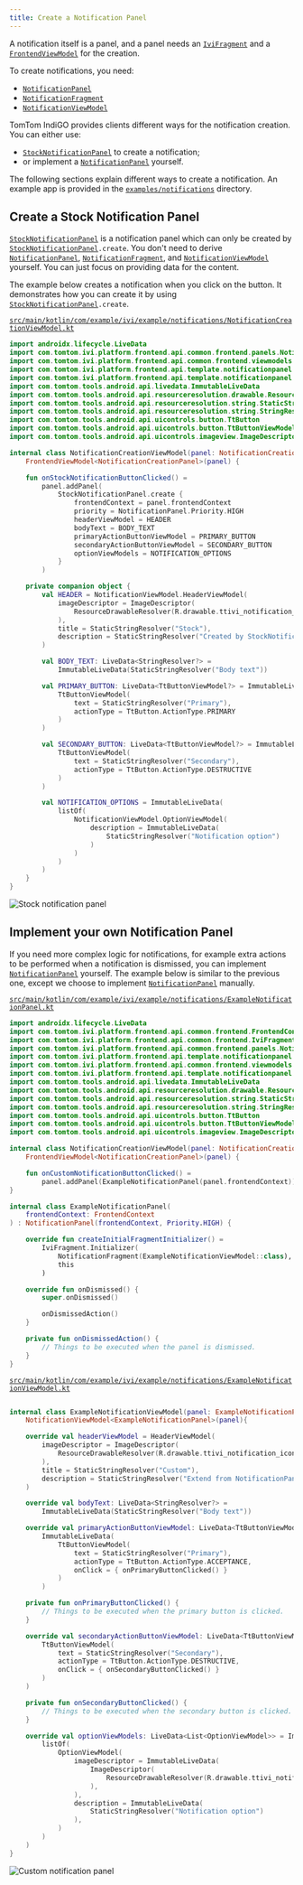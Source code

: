 ```yaml
---
title: Create a Notification Panel
---
```


A notification itself is a panel, and a panel needs an [`IviFragment`](TTIVI_PLATFORM_API) and a
[`FrontendViewModel`](TTIVI_PLATFORM_API) for the creation.

To create notifications, you need:

- [`NotificationPanel`](TTIVI_PLATFORM_API)
- [`NotificationFragment`](TTIVI_PLATFORM_API)
- [`NotificationViewModel`](TTIVI_PLATFORM_API)

TomTom IndiGO provides clients different ways for the notification creation. You can either use:

- [`StockNotificationPanel`](TTIVI_PLATFORM_API) to create a notification;
- or implement a [`NotificationPanel`](TTIVI_PLATFORM_API) yourself.

The following sections explain different ways to create a notification. An example app is
provided in the
[`examples/notifications`](https://github.com/tomtom-international/tomtom-digital-cockpit-sdk-examples/tree/main/examples/notifications)
directory.

## Create a Stock Notification Panel

[`StockNotificationPanel`](TTIVI_PLATFORM_API) is a notification panel which can only be created by
[`StockNotificationPanel`](TTIVI_PLATFORM_API)`.create`. You don't need to derive
[`NotificationPanel`](TTIVI_PLATFORM_API), [`NotificationFragment`](TTIVI_PLATFORM_API), and
[`NotificationViewModel`](TTIVI_PLATFORM_API) yourself. You can just focus on providing data for the
content.

The example below creates a notification when you click on the button. It demonstrates how you can
create it by using [`StockNotificationPanel`](TTIVI_PLATFORM_API)`.create`.

[`src/main/kotlin/com/example/ivi/example/notifications/NotificationCreationViewModel.kt`](https://github.com/tomtom-international/tomtom-digital-cockpit-sdk-examples/blob/main/examples/notifications/src/main/kotlin/com/example/ivi/example/notifications/NotificationCreationViewModel.kt#L27-L82)

```kotlin
import androidx.lifecycle.LiveData
import com.tomtom.ivi.platform.frontend.api.common.frontend.panels.NotificationPanel
import com.tomtom.ivi.platform.frontend.api.common.frontend.viewmodels.FrontendViewModel
import com.tomtom.ivi.platform.frontend.api.template.notificationpanel.NotificationViewModel
import com.tomtom.ivi.platform.frontend.api.template.notificationpanel.stock.StockNotificationPanel
import com.tomtom.tools.android.api.livedata.ImmutableLiveData
import com.tomtom.tools.android.api.resourceresolution.drawable.ResourceDrawableResolver
import com.tomtom.tools.android.api.resourceresolution.string.StaticStringResolver
import com.tomtom.tools.android.api.resourceresolution.string.StringResolver
import com.tomtom.tools.android.api.uicontrols.button.TtButton
import com.tomtom.tools.android.api.uicontrols.button.TtButtonViewModel
import com.tomtom.tools.android.api.uicontrols.imageview.ImageDescriptor

internal class NotificationCreationViewModel(panel: NotificationCreationPanel) :
    FrontendViewModel<NotificationCreationPanel>(panel) {

    fun onStockNotificationButtonClicked() =
        panel.addPanel(
            StockNotificationPanel.create {
                frontendContext = panel.frontendContext
                priority = NotificationPanel.Priority.HIGH
                headerViewModel = HEADER
                bodyText = BODY_TEXT
                primaryActionButtonViewModel = PRIMARY_BUTTON
                secondaryActionButtonViewModel = SECONDARY_BUTTON
                optionViewModels = NOTIFICATION_OPTIONS
            }
        )

    private companion object {
        val HEADER = NotificationViewModel.HeaderViewModel(
            imageDescriptor = ImageDescriptor(
                ResourceDrawableResolver(R.drawable.ttivi_notification_icon_placeholder)
            ),
            title = StaticStringResolver("Stock"),
            description = StaticStringResolver("Created by StockNotificationPanel.create")
        )

        val BODY_TEXT: LiveData<StringResolver?> =
            ImmutableLiveData(StaticStringResolver("Body text"))

        val PRIMARY_BUTTON: LiveData<TtButtonViewModel?> = ImmutableLiveData(
            TtButtonViewModel(
                text = StaticStringResolver("Primary"),
                actionType = TtButton.ActionType.PRIMARY
            )
        )

        val SECONDARY_BUTTON: LiveData<TtButtonViewModel?> = ImmutableLiveData(
            TtButtonViewModel(
                text = StaticStringResolver("Secondary"),
                actionType = TtButton.ActionType.DESTRUCTIVE
            )
        )

        val NOTIFICATION_OPTIONS = ImmutableLiveData(
            listOf(
                NotificationViewModel.OptionViewModel(
                    description = ImmutableLiveData(
                        StaticStringResolver("Notification option")
                    )
                )
            )
        )
    }
}
```

![Stock notification panel](images/create_stock_notification_panel.png)

## Implement your own Notification Panel

If you need more complex logic for notifications, for example extra actions to be performed when a
notification is dismissed, you can implement [`NotificationPanel`](TTIVI_PLATFORM_API) yourself. The
example below is similar to the previous one, except we choose to implement
[`NotificationPanel`](TTIVI_PLATFORM_API) manually.

[`src/main/kotlin/com/example/ivi/example/notifications/ExampleNotificationPanel.kt`](https://github.com/tomtom-international/tomtom-digital-cockpit-sdk-examples/blob/main/examples/notifications/src/main/kotlin/com/example/ivi/example/notifications/ExampleNotificationPanel.kt#L19-L38)

```kotlin
import androidx.lifecycle.LiveData
import com.tomtom.ivi.platform.frontend.api.common.frontend.FrontendContext
import com.tomtom.ivi.platform.frontend.api.common.frontend.IviFragment
import com.tomtom.ivi.platform.frontend.api.common.frontend.panels.NotificationPanel
import com.tomtom.ivi.platform.frontend.api.template.notificationpanel.NotificationFragment
import com.tomtom.ivi.platform.frontend.api.common.frontend.viewmodels.FrontendViewModel
import com.tomtom.ivi.platform.frontend.api.template.notificationpanel.NotificationViewModel
import com.tomtom.tools.android.api.livedata.ImmutableLiveData
import com.tomtom.tools.android.api.resourceresolution.drawable.ResourceDrawableResolver
import com.tomtom.tools.android.api.resourceresolution.string.StaticStringResolver
import com.tomtom.tools.android.api.resourceresolution.string.StringResolver
import com.tomtom.tools.android.api.uicontrols.button.TtButton
import com.tomtom.tools.android.api.uicontrols.button.TtButtonViewModel
import com.tomtom.tools.android.api.uicontrols.imageview.ImageDescriptor

internal class NotificationCreationViewModel(panel: NotificationCreationPanel) :
    FrontendViewModel<NotificationCreationPanel>(panel) {

    fun onCustomNotificationButtonClicked() =
        panel.addPanel(ExampleNotificationPanel(panel.frontendContext))
}

internal class ExampleNotificationPanel(
    frontendContext: FrontendContext
) : NotificationPanel(frontendContext, Priority.HIGH) {

    override fun createInitialFragmentInitializer() =
        IviFragment.Initializer(
            NotificationFragment(ExampleNotificationViewModel::class),
            this
        )

    override fun onDismissed() {
        super.onDismissed()

        onDismissedAction()
    }

    private fun onDismissedAction() {
        // Things to be executed when the panel is dismissed.
    }
}
```

[`src/main/kotlin/com/example/ivi/example/notifications/ExampleNotificationViewModel.kt`](https://github.com/tomtom-international/tomtom-digital-cockpit-sdk-examples/blob/main/examples/notifications/src/main/kotlin/com/example/ivi/example/notifications/ExampleNotificationViewModel.kt#L24-L77)

```kotlin

internal class ExampleNotificationViewModel(panel: ExampleNotificationPanel) :
    NotificationViewModel<ExampleNotificationPanel>(panel){

    override val headerViewModel = HeaderViewModel(
        imageDescriptor = ImageDescriptor(
            ResourceDrawableResolver(R.drawable.ttivi_notification_icon_alternative_placeholder)
        ),
        title = StaticStringResolver("Custom"),
        description = StaticStringResolver("Extend from NotificationPanel")
    )

    override val bodyText: LiveData<StringResolver?> =
        ImmutableLiveData(StaticStringResolver("Body text"))

    override val primaryActionButtonViewModel: LiveData<TtButtonViewModel?> =
        ImmutableLiveData(
            TtButtonViewModel(
                text = StaticStringResolver("Primary"),
                actionType = TtButton.ActionType.ACCEPTANCE,
                onClick = { onPrimaryButtonClicked() }
            )
        )

    private fun onPrimaryButtonClicked() {
        // Things to be executed when the primary button is clicked.
    }

    override val secondaryActionButtonViewModel: LiveData<TtButtonViewModel?> = ImmutableLiveData(
        TtButtonViewModel(
            text = StaticStringResolver("Secondary"),
            actionType = TtButton.ActionType.DESTRUCTIVE,
            onClick = { onSecondaryButtonClicked() }
        )
    )

    private fun onSecondaryButtonClicked() {
        // Things to be executed when the secondary button is clicked.
    }

    override val optionViewModels: LiveData<List<OptionViewModel>> = ImmutableLiveData(
        listOf(
            OptionViewModel(
                imageDescriptor = ImmutableLiveData(
                    ImageDescriptor(
                        ResourceDrawableResolver(R.drawable.ttivi_notificationoption_icon_placeholder)
                    ),
                ),
                description = ImmutableLiveData(
                    StaticStringResolver("Notification option")
                ),
            )
        )
    )
}
```

![Custom notification panel](images/create_custom_notification_panel.png)
